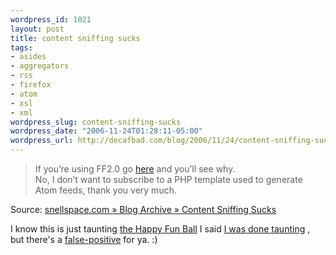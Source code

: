 ```yaml
--- 
wordpress_id: 1021
layout: post
title: content sniffing sucks
tags: 
- asides
- aggregators
- rss
- firefox
- atom
- xsl
- xml
wordpress_slug: content-sniffing-sucks
wordpress_date: "2006-11-24T01:28:11-05:00"
wordpress_url: http://decafbad.com/blog/2006/11/24/content-sniffing-sucks
---
```

<blockquote cite="http://www.snellspace.com/wp/?p=530">If you’re using FF2.0 go <a href="http://svn.smedbergs.us/wordpress-atom10/tags/0.6/wp-atom10-comments.php">here</a> and you’ll see why.<br />No, I don’t want to subscribe to a PHP template used to generate Atom feeds, thank you very much.</blockquote><div class="quotesource">Source: <a href="http://www.snellspace.com/wp/?p=530">snellspace.com » Blog Archive » Content Sniffing Sucks</a></div>

I know this is just taunting [the Happy Fun Ball](http://en.wikipedia.org/wiki/Happy_Fun_Ball) I said [I was done taunting](http://decafbad.com/blog/2006/11/07/firefox-rss-xsl-from-anger-to-apathy) , but there's a [false-positive](http://groups.google.com/group/mozilla.dev.apps.firefox/browse_thread/thread/146f70eaf0e1686f/1daec246d79c7dbd#341e610fd279b5fc) for ya.  :)
